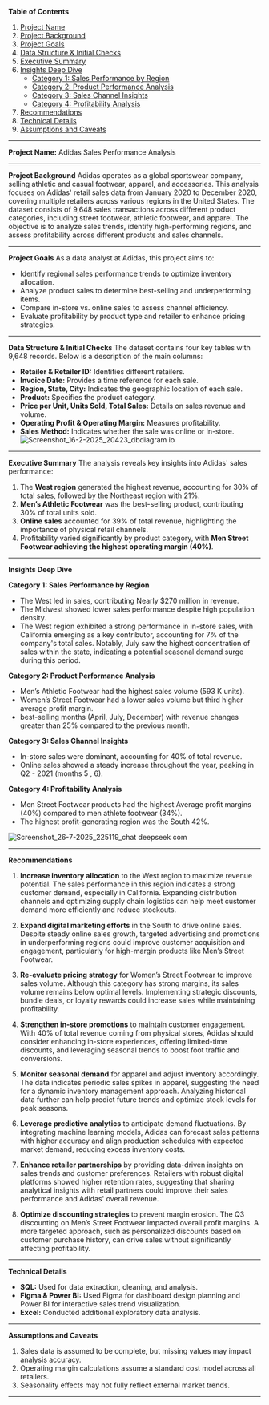 **Table of Contents**

1. [Project Name](#project-name)
2. [Project Background](#project-background)
3. [Project Goals](#project-goals)
4. [Data Structure & Initial Checks](#data-structure--initial-checks)
5. [Executive Summary](#executive-summary)
6. [Insights Deep Dive](#Insights-Deep-Dive)
   - [Category 1: Sales Performance by Region](#category-1-sales-performance-by-region)
   - [Category 2: Product Performance Analysis](#category-2-product-performance-analysis)
   - [Category 3: Sales Channel Insights](#category-3-sales-channel-insights)
   - [Category 4: Profitability Analysis](#category-4-profitability-analysis)
7. [Recommendations](#recommendations)
8. [Technical Details](#technical-details)
9. [Assumptions and Caveats](#assumptions-and-caveats)

---

**Project Name:** Adidas Sales Performance Analysis

---

**Project Background**
Adidas operates as a global sportswear company, selling athletic and casual footwear, apparel, and accessories. This analysis focuses on Adidas' retail sales data from January 2020 to December 2020, covering multiple retailers across various regions in the United States. The dataset consists of 9,648 sales transactions across different product categories, including street footwear, athletic footwear, and apparel. The objective is to analyze sales trends, identify high-performing regions, and assess profitability across different products and sales channels.

---

**Project Goals**
As a data analyst at Adidas, this project aims to:

- Identify regional sales performance trends to optimize inventory allocation.
- Analyze product sales to determine best-selling and underperforming items.
- Compare in-store vs. online sales to assess channel efficiency.
- Evaluate profitability by product type and retailer to enhance pricing strategies.

---

**Data Structure & Initial Checks**
The dataset contains four key tables with 9,648 records. Below is a description of the main columns:

- **Retailer & Retailer ID:** Identifies different retailers.
- **Invoice Date:** Provides a time reference for each sale.
- **Region, State, City:** Indicates the geographic location of each sale.
- **Product:** Specifies the product category.
- **Price per Unit, Units Sold, Total Sales:** Details on sales revenue and volume.
- **Operating Profit & Operating Margin:** Measures profitability.
- **Sales Method:** Indicates whether the sale was online or in-store.
![Screenshot_16-2-2025_20423_dbdiagram io](https://github.com/user-attachments/assets/8df3f419-9354-47a9-9801-edfd5f0bd0c6)

---

**Executive Summary**
The analysis reveals key insights into Adidas' sales performance:

1. The **West region** generated the highest revenue, accounting for 30% of total sales, followed by the Northeast region with 21%.
2. **Men’s Athletic Footwear** was the best-selling product, contributing 30% of total units sold.
3. **Online sales** accounted for 39% of total revenue, highlighting the importance of physical retail channels.
4. Profitability varied significantly by product category, with **Men Street Footwear achieving the highest operating margin (40%)**.

---

**Insights Deep Dive**

**Category 1: Sales Performance by Region**

- The West led in sales, contributing Nearly $270 million in revenue.
- The Midwest showed lower sales performance despite high population density.
- The West region exhibited a strong performance in in-store sales, with California emerging as a key contributor, accounting for 7% of the company's total sales. Notably, July saw the highest concentration of sales within the state, indicating a potential seasonal demand surge during this period.

**Category 2: Product Performance Analysis**

- Men’s Athletic Footwear had the highest sales volume (593 K units).
- Women’s Street Footwear had a lower sales volume but third higher average profit margin.
- best-selling months (April, July, December) with revenue changes greater than 25% compared to the previous month. 

**Category 3: Sales Channel Insights**

- In-store sales were dominant, accounting for 40% of total revenue.
- Online sales showed a steady increase throughout the year, peaking in Q2 - 2021 (months 5 , 6).


**Category 4: Profitability Analysis**

- Men Street Footwear products had the highest Average profit margins (40%) compared to men athlete footwear (34%).
- The highest profit-generating region was the South 42%.

![Screenshot_26-7-2025_225119_chat deepseek com](https://github.com/user-attachments/assets/bbd59785-3bb1-49a4-bfce-91b7d5277493)

---

**Recommendations**

1. **Increase inventory allocation** to the West region to maximize revenue potential. The sales performance in this region indicates a strong customer demand, especially in California. Expanding distribution channels and optimizing supply chain logistics can help meet customer demand more efficiently and reduce stockouts.

2. **Expand digital marketing efforts** in the South to drive online sales. Despite steady online sales growth, targeted advertising and promotions in underperforming regions could improve customer acquisition and engagement, particularly for high-margin products like Men’s Street Footwear.

3. **Re-evaluate pricing strategy** for Women’s Street Footwear to improve sales volume. Although this category has strong margins, its sales volume remains below optimal levels. Implementing strategic discounts, bundle deals, or loyalty rewards could increase sales while maintaining profitability.

4. **Strengthen in-store promotions** to maintain customer engagement. With 40% of total revenue coming from physical stores, Adidas should consider enhancing in-store experiences, offering limited-time discounts, and leveraging seasonal trends to boost foot traffic and conversions.

5. **Monitor seasonal demand** for apparel and adjust inventory accordingly. The data indicates periodic sales spikes in apparel, suggesting the need for a dynamic inventory management approach. Analyzing historical data further can help predict future trends and optimize stock levels for peak seasons.

6. **Leverage predictive analytics** to anticipate demand fluctuations. By integrating machine learning models, Adidas can forecast sales patterns with higher accuracy and align production schedules with expected market demand, reducing excess inventory costs.

7. **Enhance retailer partnerships** by providing data-driven insights on sales trends and customer preferences. Retailers with robust digital platforms showed higher retention rates, suggesting that sharing analytical insights with retail partners could improve their sales performance and Adidas' overall revenue.

8. **Optimize discounting strategies** to prevent margin erosion. The Q3 discounting on Men’s Street Footwear impacted overall profit margins. A more targeted approach, such as personalized discounts based on customer purchase history, can drive sales without significantly affecting profitability.

---

**Technical Details**

- **SQL:** Used for data extraction, cleaning, and analysis.
- **Figma & Power BI:** Used Figma for dashboard design planning and Power BI for interactive sales trend visualization.
- **Excel:** Conducted additional exploratory data analysis.

---

**Assumptions and Caveats**

1. Sales data is assumed to be complete, but missing values may impact analysis accuracy.
2. Operating margin calculations assume a standard cost model across all retailers.
3. Seasonality effects may not fully reflect external market trends.

---
